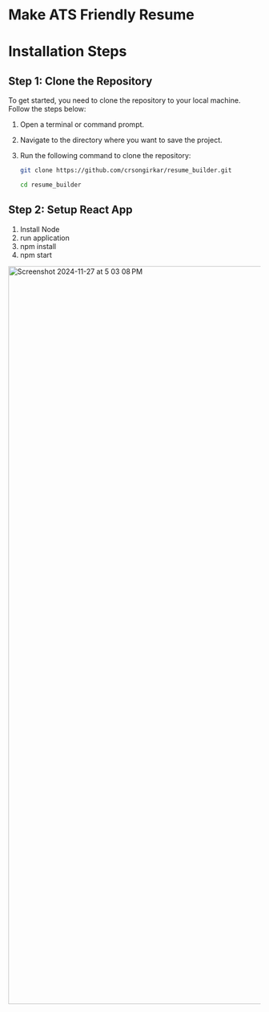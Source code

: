 # Make ATS Friendly Resume

# Installation Steps

## Step 1: Clone the Repository
To get started, you need to clone the repository to your local machine. Follow the steps below:

1. Open a terminal or command prompt.
2. Navigate to the directory where you want to save the project.
3. Run the following command to clone the repository:

   ```bash
   git clone https://github.com/crsongirkar/resume_builder.git
   
   cd resume_builder
 ## Step 2: Setup React App
 1. Install Node
 2. run application
 3. npm install
 4. npm start
 <img width="1470" alt="Screenshot 2024-11-27 at 5 03 08 PM" src="https://github.com/user-attachments/assets/5fd9ebaf-0100-4107-b4e3-34841190bfeb">



